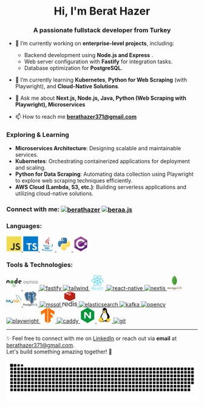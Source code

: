 
<h1 align="center">Hi, I'm Berat Hazer</h1>
<h3 align="center">A passionate fullstack developer from Turkey</h3>

- 🔭 I’m currently working on **enterprise-level projects**, including:  
  - Backend development using **Node.js and Express** .  
  - Web server configuration with **Fastify** for integration tasks.  
  - Database optimization for **PostgreSQL**. 


- 🌱 I’m currently learning **Kubernetes**, **Python for Web Scraping** (with Playwright), and **Cloud-Native Solutions**.

- 💬 Ask me about **Next.js, Node.js, Java, Python (Web Scraping with Playwright), Microservices**

- 📫 How to reach me **berathazer371@gmail.com**

### Exploring & Learning
- **Microservices Architecture**: Designing scalable and maintainable services.   
- **Kubernetes**: Orchestrating containerized applications for deployment and scaling.  
- **Python for Data Scraping**: Automating data collection using Playwright to explore web scraping techniques efficiently.  
- **AWS Cloud (Lambda, S3, etc.)**: Building serverless applications and utilizing cloud-native solutions. 


<h3 align="left">Connect with me: <a href="https://linkedin.com/in/berathazer" target="blank"><img align="center" src="https://raw.githubusercontent.com/rahuldkjain/github-profile-readme-generator/master/src/images/icons/Social/linked-in-alt.svg" alt="berathazer" height="30" width="40" /></a>
<a href="https://instagram.com/beraa.js" target="blank"><img align="center" src="https://raw.githubusercontent.com/rahuldkjain/github-profile-readme-generator/master/src/images/icons/Social/instagram.svg" alt="beraa.js" height="30" width="40" /></a></h3>


<h3 align="left">Languages:</h3>
<p align="left">
  <!-- JavaScript -->
  <a href="https://developer.mozilla.org/en-US/docs/Web/JavaScript" target="_blank" rel="noreferrer">
    <img src="https://raw.githubusercontent.com/devicons/devicon/master/icons/javascript/javascript-original.svg" 
         alt="javascript" width="40" height="40"/>
  </a>
  
  <!-- TypeScript -->
  <a href="https://www.typescriptlang.org/" target="_blank" rel="noreferrer">
    <img src="https://raw.githubusercontent.com/devicons/devicon/master/icons/typescript/typescript-original.svg" 
         alt="typescript" width="40" height="40"/>
  </a>
  
  <!-- Java -->
  <a href="https://www.java.com" target="_blank" rel="noreferrer">
    <img src="https://raw.githubusercontent.com/devicons/devicon/master/icons/java/java-original.svg" 
         alt="java" width="40" height="40"/>
  </a>
  
  <!-- Python -->
  <a href="https://www.python.org" target="_blank" rel="noreferrer">
    <img src="https://raw.githubusercontent.com/devicons/devicon/master/icons/python/python-original.svg" 
         alt="python" width="40" height="40"/>
  </a>

   <!-- C# -->
  <a href="https://learn.microsoft.com/en-us/dotnet/csharp/" target="_blank" rel="noreferrer">
    <img src="https://raw.githubusercontent.com/devicons/devicon/master/icons/csharp/csharp-original.svg" 
         alt="csharp" width="40" height="40"/>
  </a>
</p>

<h3 align="left">Tools & Technologies:</h3>
<p align="left">

  <!-- Node.js -->
  <a href="https://nodejs.org" target="_blank" rel="noreferrer">
    <img src="https://raw.githubusercontent.com/devicons/devicon/master/icons/nodejs/nodejs-original-wordmark.svg" 
         alt="nodejs" width="40" height="40"/>
  </a>
  
  <!-- Express -->
  <a href="https://expressjs.com" target="_blank" rel="noreferrer">
    <img src="https://raw.githubusercontent.com/devicons/devicon/master/icons/express/express-original-wordmark.svg" 
         alt="express" width="40" height="40"/>
  </a>
  
  <!-- Fastify -->
  <a href="https://www.fastify.io/" target="_blank" rel="noreferrer">
    <img src="https://avatars.githubusercontent.com/u/24939410?s=48&v=4" 
         alt="fastify" width="40" height="40"/>
  </a>

  <!-- Tailwind CSS -->
  <a href="https://tailwindcss.com/" target="_blank" rel="noreferrer">
    <img src="https://www.vectorlogo.zone/logos/tailwindcss/tailwindcss-icon.svg" 
         alt="tailwind" width="40" height="40"/>
  </a>

  <!-- React -->
  <a href="https://reactjs.org/" target="_blank" rel="noreferrer">
    <img src="https://raw.githubusercontent.com/devicons/devicon/master/icons/react/react-original-wordmark.svg" 
         alt="react" width="40" height="40"/>
  </a>
  
  <!-- React Native -->
  <a href="https://reactnative.dev/" target="_blank" rel="noreferrer">
    <img src="https://reactnative.dev/img/header_logo.svg" 
         alt="react-native" width="40" height="40"/>
  </a>
  
  <!-- Next.js -->
  <a href="https://nextjs.org" target="_blank" rel="noreferrer">
    <img src="https://cdn.worldvectorlogo.com/logos/nextjs-2.svg" 
         alt="nextjs" width="40" height="40"/>
  </a>
  
  <!-- MongoDB -->
  <a href="https://www.mongodb.com/" target="_blank" rel="noreferrer">
    <img src="https://raw.githubusercontent.com/devicons/devicon/master/icons/mongodb/mongodb-original-wordmark.svg" 
         alt="mongodb" width="40" height="40"/>
  </a>
  
  <!-- MySQL -->
  <a href="https://www.mysql.com/" target="_blank" rel="noreferrer">
    <img src="https://raw.githubusercontent.com/devicons/devicon/master/icons/mysql/mysql-original-wordmark.svg" 
         alt="mysql" width="40" height="40"/>
  </a>
  
  <!-- PostgreSQL -->
  <a href="https://www.postgresql.org" target="_blank" rel="noreferrer">
    <img src="https://raw.githubusercontent.com/devicons/devicon/master/icons/postgresql/postgresql-original-wordmark.svg" 
         alt="postgresql" width="40" height="40"/>
  </a>
  
  <!-- MS SQL Server -->
  <a href="https://www.microsoft.com/en-us/sql-server" target="_blank" rel="noreferrer">
    <img src="https://www.svgrepo.com/show/303229/microsoft-sql-server-logo.svg" 
         alt="mssql" width="40" height="40"/>
  </a>
  
  <!-- Redis -->
  <a href="https://redis.io" target="_blank" rel="noreferrer">
    <img src="https://raw.githubusercontent.com/devicons/devicon/master/icons/redis/redis-original-wordmark.svg" 
         alt="redis" width="40" height="40"/>
  </a>
  
  <!-- Elasticsearch -->
  <a href="https://www.elastic.co/elasticsearch/" target="_blank" rel="noreferrer">
    <img src="https://www.vectorlogo.zone/logos/elastic/elastic-icon.svg" 
         alt="elasticsearch" width="40" height="40"/>
  </a>
  
  <!-- Kafka -->
  <a href="https://kafka.apache.org/" target="_blank" rel="noreferrer">
    <img src="https://www.vectorlogo.zone/logos/apache_kafka/apache_kafka-icon.svg" 
         alt="kafka" width="40" height="40"/>
  </a>
  
  <!-- OpenCV -->
  <a href="https://opencv.org/" target="_blank" rel="noreferrer">
    <img src="https://www.vectorlogo.zone/logos/opencv/opencv-icon.svg" 
         alt="opencv" width="40" height="40"/>
  </a>
  
  <!-- Playwright -->
  <a href="https://playwright.dev/" target="_blank" rel="noreferrer">
    <img src="https://playwright.dev/img/playwright-logo.svg" 
         alt="playwright" width="40" height="40"/>
  </a>
  
  <!-- TensorFlow -->
  <a href="https://www.tensorflow.org" target="_blank" rel="noreferrer">
    <img src="https://raw.githubusercontent.com/devicons/devicon/master/icons/tensorflow/tensorflow-original.svg" 
         alt="tensorflow" width="40" height="40"/>
  </a>
  
  <!-- Caddy -->
  <a href="https://caddyserver.com/" target="_blank" rel="noreferrer">
    <img src="https://github.com/homarr-labs/dashboard-icons/blob/main/svg/caddy.svg"
         alt="caddy" width="40" height="40"/>
  </a>
  
  <!-- Nginx -->
  <a href="https://www.nginx.com" target="_blank" rel="noreferrer">
    <img src="https://raw.githubusercontent.com/devicons/devicon/master/icons/nginx/nginx-original.svg" 
         alt="nginx" width="40" height="40"/>
  </a>
  
  <!-- Linux -->
  <a href="https://www.linux.org/" target="_blank" rel="noreferrer">
    <img src="https://raw.githubusercontent.com/devicons/devicon/master/icons/linux/linux-original.svg" 
         alt="linux" width="40" height="40"/>
  </a>
  
  <!-- Git -->
  <a href="https://git-scm.com/" target="_blank" rel="noreferrer">
    <img src="https://www.vectorlogo.zone/logos/git-scm/git-scm-icon.svg" 
         alt="git" width="40" height="40"/>
  </a>
</p>


---

✨ Feel free to connect with me on [LinkedIn](https://linkedin.com/in/berathazer) or reach out via **email** at berathazer371@gmail.com.  
Let's build something amazing together! 🚀


<picture>
  <source media="(prefers-color-scheme: dark)" srcset="https://raw.githubusercontent.com/berathazer/berathazer/output/github-snake-dark.svg">
  <source media="(prefers-color-scheme: light)" srcset="https://raw.githubusercontent.com/berathazer/berathazer/output/github-snake.svg">
  <img src="https://raw.githubusercontent.com/berathazer/berathazer/output/github-snake.svg" alt="Snake Animation">
</picture>
